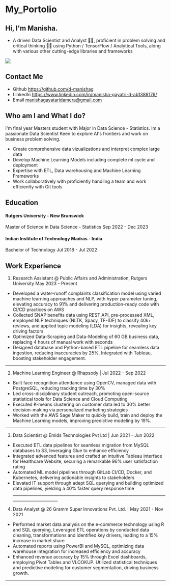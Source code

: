 # My_Portolio
## Hi, I'm Manisha. 
 - A driven Data Scientist and Analyst 🚀💡, proficient in problem solving and critical thinking 🧠🤖 using Python / TensorFlow / Analytical Tools, along with various other cutting-edge libraries and frameworks 


![](https://s3.amazonaws.com/www-inside-design/uploads/2018/12/image2.gif)

## Contact Me
- Github https://github.com/d-manishag
- LinkedIn https://www.linkedin.com/in/manisha-gayatri-d-ab1388176/
- Email manishagayataridamera@gmail.com

  

## Who am I and What I do?
I'm final year Masters student with Major in Data Science - Statistics. Im a passionate Data Scientist Keen to explore AI's frontiers and work on business problem solving.
- Create comprehensive data vizualizations and interpret complex large data
- Develop Machine Learning Models including complete ml cycle and deployment
- Expertise with ETL, Data warehousing and Machine Learning Frameworks
- Work collaboratively with proficiently handling a team and work efficienlty with Git tools


## Education 

#### Rutgers University - New Brunswick
Master of Science in Data Science - Statistics
Sep 2022 - Dec 2023

#### Indian Institute of Technology Madras - India
Bachelor of Technology 
Jul 2018 - Jul 2022


## Work Experience

1. Research Assistant @ Public Affairs and Administration, Rutgers University                                                      May 2023 - Present
- Developed a water-runoff complaints classification model using varied machine learning approaches and NLP, with hyper parameter tuning, elevating accuracy to 91% and delivering production-ready code with CI/CD practices on AWS
- Collected SNAP benefits data using REST API, pre-processed XML, employed NLP techniques (NLTK, Spacy, TF-IDF) to classify 40k+ reviews, and applied topic modeling (LDA) for insights, revealing key driving factors
- Optimized Data-Scraping and Data-Modeling of 60 GB business data, replacing 4 hours of manual work with seconds 
- Designed database and Python-based ETL pipeline for seamless data ingestion, reducing inaccuracies by 25%. Integrated with Tableau, boosting stakeholder engagement. 
______________________________________________________________________________________________________________________________________________________________________


2. Machine Learning Engineer @ Rhapsody   |                                                                                        Jul 2022 - Sep 2022
- Built face recognition attendance using OpenCV, managed data with PostgreSQL, reducing tracking time by 30%
- Led cross-disciplinary student outreach, promoting open-source statistical tools for Data Science and Cloud Computing
- Executed K-means clustering on customer data led to 30% better decision-making via personalized marketing strategies
-	Worked with the AWS Sage Maker to quickly build, train and deploy the Machine Learning models, improving predictive modeling by 19%. 
______________________________________________________________________________________________________________________________________________________________________

3. Data Scientist @ Emids Technologies Pvt Ltd | Jun 2021 - Jun 2022
-	Executed ETL data pipelines for seamless migration from MySQL databases to S3, leveraging Glue to enhance efficiency
-	Integrated advanced features and crafted an intuitive Tableau interface for Healthcare Website, securing a remarkable 96% user satisfaction rating
-	Automated ML model pipelines through GitLab CI/CD, Docker, and Kubernetes, delivering actionable insights to stakeholders
-	Elevated IT support through adept SQL querying and building optimized data pipelines, yielding a 40% faster query response time   _________________________________________________________________________________________________

4. Data Analyst @ 26 Gramm Super Innovations Pvt. Ltd.						| 		                                                                     May 2021 - Nov 2021
-	Performed market data analysis on the e-commerce technology using R and SQL querying, Leveraged ETL operations by conducted data cleaning, transformations and identified key drivers, leading to a 15% increase in market share
-	Automated reports using PowerBI and MySQL, optimizing data warehouse integration for increased efficiency and accuracy
-	Enhanced revenue accuracy by 15% through Excel dashboards, employing Pivot Tables and VLOOKUP. Utilized statistical techniques and predictive modeling for customer segmentation, driving business growth.
__________________________________________________________________________________________________________________________________





